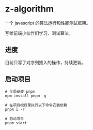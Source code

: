 # z-algorithm
一个 javascript 的算法运行和性能测试框架。

写给前端小伙伴们学习、测试算法。
## 进度
目前只写了对序列插入的操作，持续更新。

## 启动项目
~~~shell
# 全局安装 pnpm
npm install pnpm -g

# 在项目根目录执行以下命令安装依赖
pnpm i -r

# 启动项目
pnpm start
~~~